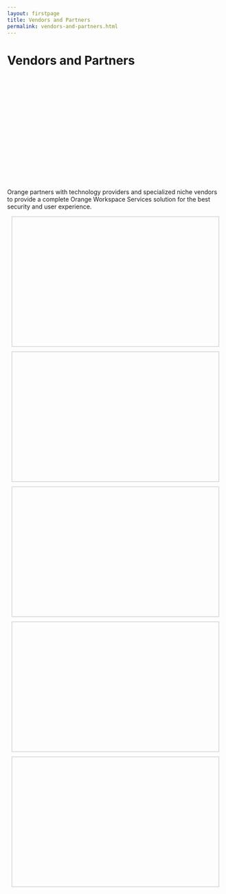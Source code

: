 ```yaml
---
layout: firstpage
title: Vendors and Partners
permalink: vendors-and-partners.html
---
```


<style type="text/css">
    .bgimg {
        background-image: url('../images/vendorsandpartners-bg.jpg');
        background-position:center ;
        background-size: cover;
        background-repeat: no-repeat
    }

    .jumbotron-height {
        height: 300px;
    }

    .column-margins {
        margin-right: 10px;
        margin-left: 10px;
        margin-top: 10px;
        margin-bottom: 10px;
    }

  .bg1 {
        border: 2px solid #DDDDDD;
        background-image: url('../images/microsoft-logo.png');
        background-position:center;
        background-size: cover;
        background-repeat: no-repeat;
        height: 300px;
    }

    .bg2 {
        border: 2px solid #DDDDDD;
        background-image: url('../images/liquit-logo.png');
        background-position:center;
        background-size: cover;
        background-repeat: no-repeat;
        height: 300px;
    }

    .bg3 {
        border: 2px solid #DDDDDD;
        background-image: url('../images/workspace365-logo.png');
        background-position:center;
        background-size: cover;
        background-repeat: no-repeat;
        height: 300px;
    }

    .bg4 {
        border: 2px solid #DDDDDD;
        background-image: url('../images/citrix-logo.png');
        background-position:center;
        background-size: cover;
        background-repeat: no-repeat;
        height: 300px;
    }

    .bg5 {
        border: 2px solid #DDDDDD;
        background-image: url('../images/vmware-logo.png');
        background-position:center;
        background-size: cover;
        background-repeat: no-repeat;
        height: 300px;
    }

</style>

<div class="jumbotron jumbotron-height bgimg">
    <div class="container">
        <h1>Vendors and Partners</h1>
        <p></p>
        <p></p>
    </div>
</div>

<div class="container">
    <div class="row-nopadding">
        <div class="col-sm-12">
            <p class="lead">Orange partners with technology providers and specialized niche vendors to provide a complete Orange Workspace Services solution for the best security and user experience.</p>
        </div>
    </div>
</div>
<div class="container text-center"">
    <div class="row text-center">
        <div class="col-sm-3 column-margins bg1"><a href="{{ "https://www.microsoft.com" | relative_url }}" target="_blank" style="display:block; height:100%; width:100%;"></a></div>
        <div class="col-sm-3 column-margins bg2"><a href="{{ "https://www.liquit.com" | relative_url }}" target="_blank" style="display:block; height:100%; width:100%;"></a></div>
        <div class="col-sm-3 column-margins bg3"><a href="{{ "https://www.workspace365.net" | relative_url }}" target="_blank" style="display:block; height:100%; width:100%;"></a></div>
    </div>
    <div class="row text-center"">
        <div class="col-sm-3 column-margins bg4"><a href="{{ "https://www.citrix.com" | relative_url }}" target="_blank" style="display:block; height:100%; width:100%;"></a></div>
        <div class="col-sm-3 column-margins bg5"><a href="{{ "https://www.vmware.com" | relative_url }}" target="_blank" style="display:block; height:100%; width:100%;"></a></div>
    </div>
</div>